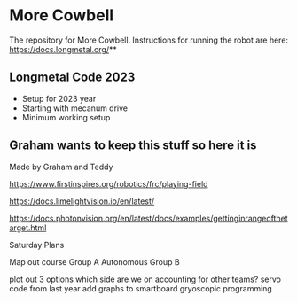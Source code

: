 # More Cowbell
The repository for More Cowbell.
Instructions for running the robot are here: https://docs.longmetal.org/**

## Longmetal Code 2023
- Setup for 2023 year
- Starting with mecanum drive
- Minimum working setup

## Graham wants to keep this stuff so here it is
Made by Graham and Teddy

https://www.firstinspires.org/robotics/frc/playing-field

https://docs.limelightvision.io/en/latest/

https://docs.photonvision.org/en/latest/docs/examples/gettinginrangeofthetarget.html


Saturday Plans

Map out course Group A
Autonomous Group B

plot out 3 options
which side are we on
accounting for other teams?
servo code from last year
add graphs to smartboard
gryoscopic programming
